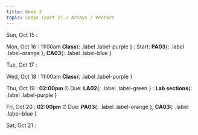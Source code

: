 ```yaml
---
title: Week 3
topic: Loops (part 2) / Arrays / Vectors
---
```

Sun, Oct 15
: [](#)

Mon, Oct 16
: 11:00am **Class**{: .label .label-purple }
: Start: **PA03**{: .label .label-orange }, **CA03**{: .label .label-blue }

Tue, Oct 17
: [](#)

Wed, Oct 18
: 11:00am **Class**{: .label .label-purple }

Thu, Oct 19
: **02:00pm**  ⏰  Due: **LA02**{: .label .label-green }
: **Lab sections**{: .label .label-purple }

Fri, Oct 20
: **02:00pm**  ⏰  Due: **PA03**{: .label .label-orange }, **CA03**{: .label .label-blue }

Sat, Oct 21
: [](#)
